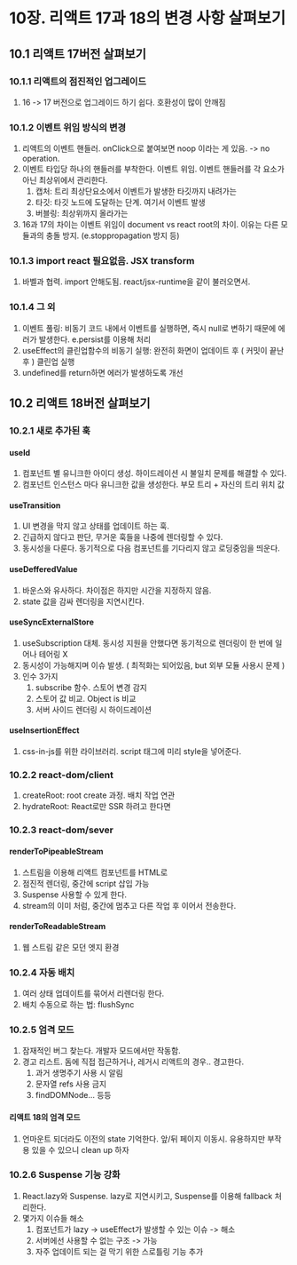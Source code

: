 # 10장. 리액트 17과 18의 변경 사항 살펴보기
## 10.1 리액트 17버전 살펴보기

### 10.1.1 리액트의 점진적인 업그레이드 
1. 16 -> 17 버전으로 업그레이드 하기 쉽다. 호환성이 많이 안깨짐

### 10.1.2 이벤트 위임 방식의 변경
1. 리액트의 이벤트 핸들러. onClick으로 붙여보면 noop 이라는 게 있음. -> no operation. 
2. 이벤트 타입당 하나의 핸들러를 부착한다. 이벤트 위임. 이벤트 핸들러를 각 요소가 아닌 최상위에서 관리한다.
   1. 캡처: 트리 최상단요소에서 이벤트가 발생한 타깃까지 내려가는
   2. 타깃: 타깃 노드에 도달하는 단계. 여기서 이벤트 발생
   3. 버블링: 최상위까지 올라가는
3. 16과 17의 차이는 이벤트 위임이 document vs react root의 차이. 이유는 다른 모듈과의 충돌 방지. (e.stoppropagation 방지 등)
 
### 10.1.3 import react 필요없음. JSX transform
1. 바벨과 협력. import 안해도됨. react/jsx-runtime을 같이 불러오면서.

### 10.1.4 그 외
1. 이벤트 풀링: 비동기 코드 내에서 이벤트를 실행하면, 즉시 null로 변하기 때문에 에러가 발생한다. e.persist를 이용해 처리
2. useEffect의 클린업함수의 비동기 실행: 완전히 화면이 업데이트 후 ( 커밋이 끝난 후 ) 클린업 실행
3. undefined를 return하면 에러가 발생하도록 개선 

## 10.2 리액트 18버전 살펴보기
### 10.2.1 새로 추가된 훅
#### useId
1. 컴포넌트 별 유니크한 아이디 생성. 하이드레이션 시 불일치 문제를 해결할 수 있다.
2. 컴포넌트 인스턴스 마다 유니크한 값을 생성한다. 부모 트리 + 자신의 트리 위치 값
#### useTransition
1. UI 변경을 막지 않고 상태를 업데이트 하는 훅.
2. 긴급하지 않다고 판단, 무거운 훅들을 나중에 렌더링할 수 있다.
3. 동시성을 다룬다. 동기적으로 다음 컴포넌트를 기다리지 않고 로딩중임을 띄운다.

#### useDefferedValue
1. 바운스와 유사하다. 차이점은 하지만 시간을 지정하지 않음.
2. state 값을 감싸 렌더링을 지연시킨다.

#### useSyncExternalStore
1. useSubscription 대체. 동시성 지원을 안했다면 동기적으로 렌더링이 한 번에 일어나 테어링 X
2. 동시성이 가능해지며 이슈 발생. ( 최적화는 되어있음, but 외부 모듈 사용시 문제 )
3. 인수 3가지
   1. subscribe 함수. 스토어 변경 감지
   2. 스토어 값 비교. Object is 비교
   3. 서버 사이드 렌더링 시 하이드레이션

#### useInsertionEffect
1. css-in-js를 위한 라이브러리. script 태그에 미리 style을 넣어준다.
   
### 10.2.2 react-dom/client
1. createRoot: root create 과정. 배치 작업 연관
2. hydrateRoot: React로만 SSR 하려고 한다면

### 10.2.3 react-dom/sever 
#### renderToPipeableStream
1. 스트림을 이용해 리액트 컴포넌트를 HTML로
2. 점진적 렌더링, 중간에 script 삽입 가능
3. Suspense 사용할 수 있게 한다.
4. stream의 이미 처럼, 중간에 멈추고 다른 작업 후 이어서 전송한다.

#### renderToReadableStream
1. 웹 스트림 같은 모던 엣지 환경

### 10.2.4 자동 배치
1. 여러 상태 업데이트를 묶어서 리렌더링 한다.
2. 배치 수동으로 하는 법: flushSync
   
### 10.2.5 엄격 모드 
1. 잠재적인 버그 찾는다. 개발자 모드에서만 작동함.
2. 경고 리스트. 돔에 직접 접근하거나, 레거시 리액트의 경우.. 경고한다.
   1. 과거 생명주기 사용 시 알림
   2. 문자열 refs 사용 금지
   3. findDOMNode... 등등

#### 리액트 18의 엄격 모드
1. 언마운트 되더라도 이전의 state 기억한다. 앞/뒤 페이지 이동시. 유용하지만 부작용 있을 수 있으니 clean up 하자

### 10.2.6 Suspense 기능 강화
1. React.lazy와 Suspense. lazy로 지연시키고, Suspense를 이용해 fallback 처리한다.
2. 몇가지 이슈들 해소 
   1. 컴포넌트가 lazy -> useEffect가 발생할 수 있는 이슈 -> 해소
   2. 서버에선 사용할 수 없는 구조 -> 가능
   3. 자주 업데이트 되는 걸 막기 위한 스로틀링 기능 추가
